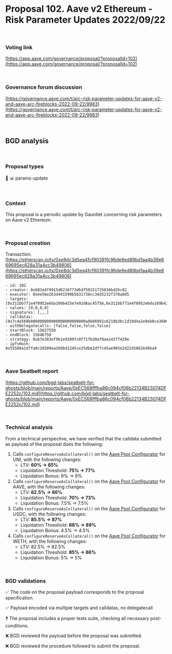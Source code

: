 # Proposal 102. Aave v2 Ethereum - Risk Parameter Updates 2022/09/22

<br>

### Voting link

[https://app.aave.com/governance/proposal/?proposalId=102](https://app.aave.com/governance/proposal/?proposalId=102)

<br>

### Governance forum discussion

[https://governance.aave.com/t/arc-risk-parameter-updates-for-aave-v2-and-aave-arc-fireblocks-2022-09-22/9983](https://governance.aave.com/t/arc-risk-parameter-updates-for-aave-v2-and-aave-arc-fireblocks-2022-09-22/9983)

<br>

## BGD analysis

<br>

### Proposal types

:wrench: :bar_chart: params-update

<br>

### Context

This proposal is a periodic update by Gauntlet concerning risk parameters on Aave v2 Ethereum.


<br>

### Proposal creation

Transaction: [https://etherscan.io/tx/0xe8dc3d5ea4fcf90391fc96de9ed89bd1aa4b39e669695ec628a31a4cc3b49806](https://etherscan.io/tx/0xe8dc3d5ea4fcf90391fc96de9ed89bd1aa4b39e669695ec628a31a4cc3b49806)

```
- id: 102
- creator: 0x683a4f9915d6216f73d6df50151725036bd26c02
- executor: 0xee56e2b3d491590b5b31738cc34d5232f378a8d5
- targets: [0x311bb771e4f8952e6da169b425e7e92d6ac45756,0x311bb771e4f8952e6da169b425e7e92d6ac45756,0x311bb771e4f8952e6da169b425e7e92d6ac45756,0x311bb771e4f8952e6da169b425e7e92d6ac45756]
- values: [0,0,0,0]
- signatures: [,,,]
- calldatas: [0x7c4e560b000000000000000000000000a0b86991c6218b36c1d19d4a2e9eb0ce3606eb4800000000000000000000000000000000000000000000000000000000000021fc00000000000000000000000000000000000000000000000000000000000022c400000000000000000000000000000000000000000000000000000000000028d2,0x7c4e560b0000000000000000000000007fc66500c84a76ad7e9c93437bfc5ac33e2ddae900000000000000000000000000000000000000000000000000000000000019c80000000000000000000000000000000000000000000000000000000000001c8400000000000000000000000000000000000000000000000000000000000029fe,0x7c4e560b0000000000000000000000001f9840a85d5af5bf1d1762f925bdaddc4201f98400000000000000000000000000000000000000000000000000000000000019640000000000000000000000000000000000000000000000000000000000001e140000000000000000000000000000000000000000000000000000000000002a94,0x7c4e560b000000000000000000000000c02aaa39b223fe8d0a0e5c4f27ead9083c756cc2000000000000000000000000000000000000000000000000000000000000203a00000000000000000000000000000000000000000000000000000000000021980000000000000000000000000000000000000000000000000000000000002904]
- withDelegatecalls: [false,false,false,false]
- startBlock: 15627550
- endBlock: 15646750
- strategy: 0xb7e383ef9b1e9189fc0f71fb30af8aa14377429e
- ipfsHash: 0x55588a2d7fa9c28509ea269bd1245ce25dbe2dffc45ae905e2d22d5862648ba9
```

<br>

### Aave Seatbelt report

[https://github.com/bgd-labs/seatbelt-for-ghosts/blob/main/reports/Aave/0xEC568fffba86c094cf06b22134B23074DFE2252c/102.md](https://github.com/bgd-labs/seatbelt-for-ghosts/blob/main/reports/Aave/0xEC568fffba86c094cf06b22134B23074DFE2252c/102.md)

<br>

### Technical analysis

From a technical perspective, we have verified that the calldata submitted as payload of the proposal does the following:

1. Calls `configureReserveAsCollateral()` on the [Aave Pool Configurator](https://etherscan.io/address/0x311bb771e4f8952e6da169b425e7e92d6ac45756#code) for UNI, with the following changes:
    - LTV: **60% -> 65%**
    - Liquidation Threshold: **75% -> 77%**
    - Liquidation Bonus: 9% -> 9%
2. Calls `configureReserveAsCollateral()` on the [Aave Pool Configurator](https://etherscan.io/address/0x311bb771e4f8952e6da169b425e7e92d6ac45756#code) for AAVE, with the following changes:
    - LTV: **62.5% -> 66%**
    - Liquidation Threshold: **70% -> 73%**
    - Liquidation Bonus: 7.5% -> 7.5%
3. Calls `configureReserveAsCollateral()` on the [Aave Pool Configurator](https://etherscan.io/address/0x311bb771e4f8952e6da169b425e7e92d6ac45756#code) for USDC, with the following changes:
    - LTV: **85.5% -> 87%**
    - Liquidation Threshold: **88% -> 89%**
    - Liquidation Bonus: 4.5% -> 4.5%
4. Calls `configureReserveAsCollateral()` on the [Aave Pool Configurator](https://etherscan.io/address/0x311bb771e4f8952e6da169b425e7e92d6ac45756#code) for WETH, with the following changes:
    - LTV: 82.5% -> 82.5%
    - Liquidation Threshold: **85% -> 86%**
    - Liquidation Bonus: 5% -> 5%

<br>

### BGD validations

:white_check_mark: The code on the proposal payload corresponds to the proposal specification.

:white_check_mark: Payload encoded via multiple targets and calldatas, no delegatecall

:question: The proposal includes a proper tests suite, checking all necessary post-conditions.

:x: BGD reviewed the payload before the proposal was submitted.

:x: BGD reviewed the procedure followed to submit the proposal.
